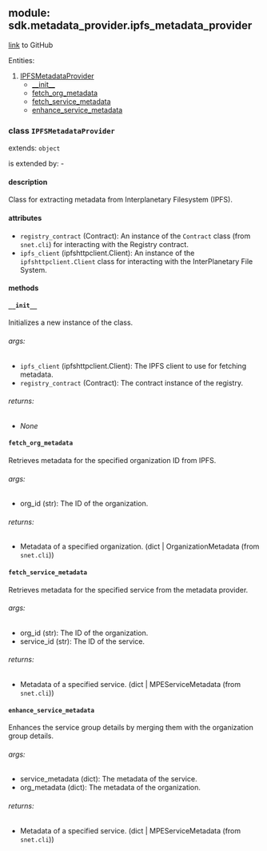## module: sdk.metadata_provider.ipfs_metadata_provider

[link](https://github.com/singnet/snet-sdk-python/blob/master/snet/sdk/metadata_provider/metadata_provider.py) to GitHub

Entities:
1. [IPFSMetadataProvider](#class-transactionerror)
   - [\_\_init\_\_](#__init__)
   - [fetch_org_metadata](#fetch_org_metadata)
   - [fetch_service_metadata](#fetch_service_metadata)
   - [enhance_service_metadata](#enhance_service_metadata)

### class `IPFSMetadataProvider`

extends: `object`

is extended by: -

#### description

Class for extracting metadata from Interplanetary Filesystem (IPFS).

#### attributes

- `registry_contract` (Contract): An instance of the `Contract` class (from `snet.cli`) for interacting with the Registry contract.
- `ipfs_client` (ipfshttpclient.Client): An instance of the `ipfshttpclient.Client` class for interacting with the 
InterPlanetary File System.

#### methods

#### `__init__`

Initializes a new instance of the class.

###### args:

- `ipfs_client` (ipfshttpclient.Client): The IPFS client to use for fetching metadata.
- `registry_contract` (Contract): The contract instance of the registry.

###### returns:

- _None_

#### `fetch_org_metadata`

Retrieves metadata for the specified organization ID from IPFS.

###### args:

- org_id (str): The ID of the organization.

###### returns:

- Metadata of a specified organization. (dict | OrganizationMetadata (from `snet.cli`))

#### `fetch_service_metadata`

Retrieves metadata for the specified service from the metadata provider.

###### args:

- org_id (str): The ID of the organization.
- service_id (str): The ID of the service.

###### returns:

- Metadata of a specified service. (dict | MPEServiceMetadata (from `snet.cli`))

#### `enhance_service_metadata`

Enhances the service group details by merging them with the organization group details.

###### args:

- service_metadata (dict): The metadata of the service.
- org_metadata (dict): The metadata of the organization.

###### returns:

- Metadata of a specified service. (dict | MPEServiceMetadata (from `snet.cli`))
